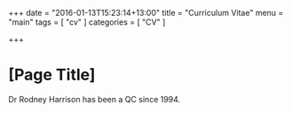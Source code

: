 +++
date = "2016-01-13T15:23:14+13:00"
title = "Curriculum Vitae"
menu = "main"
tags = [ "cv" ]
categories = [
  "CV"
]

+++

[Page Title]
==================

Dr Rodney Harrison has been a QC since 1994.
